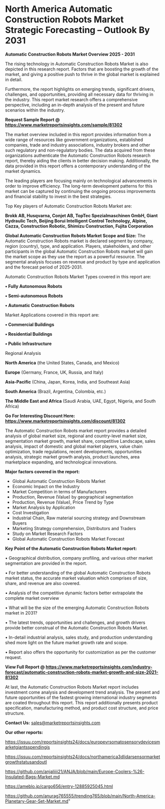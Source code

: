 # North America Automatic Construction Robots Market Strategic Forecasting – Outlook By 2031

<Strong> Automatic Construction Robots Market Overview 2025 - 2031</strong>

The rising technology in Automatic Construction Robots Market is also depicted in this research report. Factors that are boosting the growth of the market, and giving a positive push to thrive in the global market is explained in detail.

Furthermore, the report highlights on emerging trends, significant drivers, challenges, and opportunities, providing all necessary data for thriving in the industry. This report market research offers a comprehensive perspective, including an in-depth analysis of the present and future scenarios within the industry.

<strong>Request Sample Report @ <a href=https://www.marketreportsinsights.com/sample/81302>https://www.marketreportsinsights.com/sample/81302</a></strong>

The market overview included in this report provides information from a wide range of resources like government organizations, established companies, trade and industry associations, industry brokers and other such regulatory and non-regulatory bodies. The data acquired from these organizations authenticate the Automatic Construction Robots research report, thereby aiding the clients in better decision making. Additionally, the data provided in this report offers a contemporary understanding of the market dynamics.

The leading players are focusing mainly on technological advancements in order to improve efficiency. The long-term development patterns for this market can be captured by continuing the ongoing process improvements and financial stability to invest in the best strategies.

Top Key players of Automatic Construction Robots Market are:

<strong>Brokk AB, Husqvarna, Conjet AB, TopTec Spezialmaschinen GmbH, Giant Hydraulic Tech, Beijing Borui Intelligent Control Technology, Alpine, Cazza, Construction Robotic, Shimizu Construction, Fujita Corporation</strong>

<strong><b>Global Automatic Construction Robots Market Scope and Size:</b></strong>
The Automatic Construction Robots market is declared segment by company, region (country), type, and application. Players, stakeholders, and other participants in the global Automatic Construction Robots market will gain the market scope as they use the report as a powerful resource. The segmental analysis focuses on revenue and product by type and application and the forecast period of 2025-2031.

Automatic Construction Robots Market Types covered in this report are:

<strong>• Fully Autonomous Robots

• Semi-autonomous Robots

• Automatic Construction Robots</strong>

Market Applications covered in this report are:

<strong>• Commercial Buildings

• Residential Buildings

• Public Infrastructure</strong> 

Regional Analysis

<strong>North America</strong> (the United States, Canada, and Mexico)

<strong>Europe</strong> (Germany, France, UK, Russia, and Italy)

<strong>Asia-Pacific</strong> (China, Japan, Korea, India, and Southeast Asia)

<strong>South America</strong> (Brazil, Argentina, Colombia, etc.)

<strong>The Middle East and Africa</strong> (Saudi Arabia, UAE, Egypt, Nigeria, and South Africa)

<strong>Go For Interesting Discount Here: <a href=https://www.marketreportsinsights.com/discount/81302>https://www.marketreportsinsights.com/discount/81302</a></strong>

The Automatic Construction Robots market report provides a detailed analysis of global market size, regional and country-level market size, segmentation market growth, market share, competitive Landscape, sales analysis, impact of domestic and global market players, value chain optimization, trade regulations, recent developments, opportunities analysis, strategic market growth analysis, product launches, area marketplace expanding, and technological innovations.

<strong><b>Major factors covered in the report:</b></strong>
<ul>
  <li>Global Automatic Construction Robots Market </li>
  <li>Economic Impact on the Industry</li>
  <li>Market Competition in terms of Manufacturers</li>
  <li>Production, Revenue (Value) by geographical segmentation</li>
  <li>Production, Revenue (Value), Price Trend by Type</li>
  <li>Market Analysis by Application</li>
  <li>Cost Investigation</li>
  <li>Industrial Chain, Raw material sourcing strategy and Downstream Buyers</li>
  <li>Marketing Strategy comprehension, Distributors and Traders</li>
  <li>Study on Market Research Factors</li>
  <li>Global Automatic Construction Robots Market Forecast</li>
</ul>

<strong><b>Key Point of the Automatic Construction Robots Market report:</b></strong>

• Geographical distribution, company profiling, and various other market segmentation are provided in the report.

• For better understanding of the global Automatic Construction Robots market status, the accurate market valuation which comprises of size, share, and revenue are also covered.

• Analysis of the competitive dynamic factors better extrapolate the complete market overview

• What will be the size of the emerging Automatic Construction Robots market in 2031?

• The latest trends, opportunities and challenges, and growth drivers provide better construal of the Automatic Construction Robots Market.

• In-detail industrial analysis, sales study, and production understanding shed more light on the future market growth rate and scope.

• Report also offers the opportunity for customization as per the customer request.

<strong><b>View Full Report @ <a href=https://www.marketreportsinsights.com/industry-forecast/automatic-construction-robots-market-growth-and-size-2021-81302>https://www.marketreportsinsights.com/industry-forecast/automatic-construction-robots-market-growth-and-size-2021-81302</a></b></strong>


At last, the Automatic Construction Robots Market report includes investment come analysis and development trend analysis. The present and future opportunities of the fastest growing international industry segments are coated throughout this report. This report additionally presents product specification, manufacturing method, and product cost structure, and price structure.

<strong>Contact Us:</strong>
sales@marketreportsinsights.com

<strong>Our other reports:</strong>

<a href=https://issuu.com/reportsinsights24/docs/europevrsomatosensorydevicesmarketgiantsspendingis>https://issuu.com/reportsinsights24/docs/europevrsomatosensorydevicesmarketgiantsspendingis</a>

<a href=https://issuu.com/reportsinsights24/docs/northamerica3dlidarsensormarketgrowthstatusandoutl>https://issuu.com/reportsinsights24/docs/northamerica3dlidarsensormarketgrowthstatusandoutl</a>

<a href=https://github.com/anjaliiii21/ANJA/blob/main/Europe-Coolers-%26-Insulated-Bags-Market.md>https://github.com/anjaliiii21/ANJA/blob/main/Europe-Coolers-%26-Insulated-Bags-Market.md</a>

<a href=https://ameblo.jp/cargo656/entry-12885925045.html>https://ameblo.jp/cargo656/entry-12885925045.html</a>

<a href=https://github.com/anurag765555/trending765/blob/main/North-America-Planetary-Gear-Set-Market.md>https://github.com/anurag765555/trending765/blob/main/North-America-Planetary-Gear-Set-Market.md</a>"

